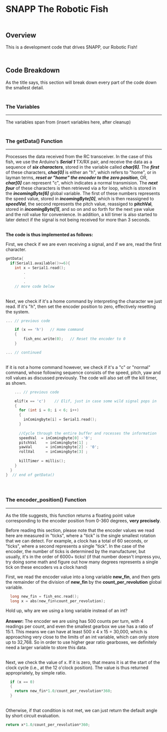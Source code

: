 # SNAPP The Robotic Fish

## <br>Overview
This is a development code that drives SNAPP, our Robotic Fish!

## <br>Code Breakdown
As the title says, this section will break down every part of the code down the smallest detail.

### <br>**The Variables**
---

The variables span from (insert variables here, after cleanup)

### <br>**The getData() Function**
---
Processes the data received from the RC transceiver. In the case of this fish, we use the Arduino's ***Serial 1*** TX/RX pair, and receive the data as a sequence of ***six characters***, stored in the variable called ***char[6]***. The ***first*** of these characters, ***char[0]*** is either an "h", which refers to "home", or in layman terms, ___reset or "home" the encoder to the zero position___, OR, ***char[0]*** can represent "c", which indicates a normal transmision. The ***next four*** of these characters is then retrieved via a for loop, which is stored in the ***incomingByte[6]*** global variable. The first of these numbers represents the speed value, stored in ***incomingByte[0]***, which is then reassigned to ***speedVal***, the second represents the pitch value, reassiged to **pitchVal**, stored in ***incomingByte[1]***, and so on and so forth for the next yaw value and the roll value for convenience. In addition, a kill timer is also started to later detect if the signal is not being received for more than 3 seconds.


<br>**The code is thus implemented as follows:**

First, we check if we are even receiving a signal, and if we are, read the first character.

```c
getData{
  if(Serial1.available()>=6){
    int x = Serial1.read();
        .
        .
        .
    // more code below
```


<br>Next, we check if it's a home command by interpreting the character we just read. If it's "h", then set the encoder position to zero, effectively resetting the system.

```c
... // previous code

    if (x == 'h')   // Home command
    {
        fish_enc.write(0);   // Reset the encoder to 0
    }

... // continued
```

<br>If it is not a home command however, we check if it's a "c" or "normal" command, whose following sequence consists of the speed, pitch, yaw and roll values as discussed previously. The code will also set off the kill timer, as shown.

```c
    ... // previous code

    elif(x == 'c')    // Elif, just in case some wild signal pops in
    {
      for (int i = 0; i < 6; i++)
      {
        inComingbyte[i] = Serial1.read();
      }
        
      //Cycle through the entire buffer and rocesses the information  
      speedVal  = inComingbyte[0] -'0';
      pitchVal    = inComingbyte[1] ;
      yawVal      = inComingbyte[2] - '0';
      rollVal     = inComingbyte[3] ;
         
      killTimer = millis();  
    }
  }
}  // end of getData()
```

### <br><br> **The encoder_position() Function**
---
As the title suggests, this function returns a floating point value corresponding to the encoder position from 0-360 degrees, **very precisely**.

Before reading this section, please note that the encoder values we read here are measured in "ticks", where a "tick" is the single smallest rotation that we can detect. For example, a clock has a total of 60 seconds, or "ticks", where a second represents a single "tick". In the case of the encoder, the number of ticks is determined by the manufacturer, but usually, it's in the order of 6000+ ticks! (if that number doesn't impress you, try doing some math and figure out how many degrees represents a single tick on these encoders vs a clock hand)

First, we read the encoder value into a long variable **new_fin**, and then gets the remainder of the division of **new_fin** by the **count_per_revolution** global variable.

```c
  long new_fin = fish_enc.read();
  long x = abs(new_fin%count_per_revolution);
```

Hold up, why are we using a long variable instead of an int?
<br><br> **Answer:** The encoder we are using has 500 counts per turn, with 4 readings per count, and even the smallest gearbox we use has a ratio of 15:1. This means we can have at least 500 x 4 x 15 = 30,000, which is approaching very close to the limits of an int variable, which can only store up to 32,768. So in order to use higher gear ratio gearboxes, we definitely need a larger variable to store this data.

<br>Next, we check the value of x. If it is zero, that means it is at the start of the clock cycle (i.e., at the 12 o'clock position). The value is thus returned appropriately, by simple ratio.

```c
  if (x == 0)
  {
    return new_fin*1.0/count_per_revolution*360;
  }
```
<br> Otherwise, if that condition is not met, we can just return the default angle by short circuit evaluation.

```c
return x*1.0/count_per_revolution*360;
```